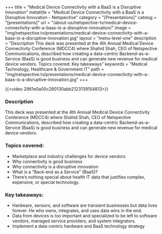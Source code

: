 +++
title = "Medical Device Connectivity with a BaaS is a Disruptive Innovation"
metatitle = "Medical Device Connectivity with a BaaS is a Disruptive Innovation - Netspective"
category = "[Presentations]"
catslug = "[presentations]"
url = "/about-us/netspective-tv/medical-device-connectivity-with-a-baas-is-a-disruptive-innovation/"
image = "img/netspective.tv/presentations/medical-device-connectivity-with-a-baas-is-a-disruptive-innovation.jpg"
layout = "menu-level-one"
description = "Description This deck was presented at the 4th Annual Medical Device Connectivity Conference (MDCC4) where Shahid Shah, CEO of Netspective Communications, described how creating a data-centric Backend-as-a-Service (BaaS) is good business and can generate new revenue for medical device vendors. Topics covered: Key takeaways"
keywords = "Medical Technology, Healthcare & Government IT"
path = "img/netspective.tv/presentations/medical-device-connectivity-with-a-baas-is-a-disruptive-innovation.jpg"
+++

{{<video 2961e0a00c260130abb2123139154813>}}

### Description
This deck was presented at the 4th Annual Medical Device Connectivity Conference (MDCC4) where Shahid Shah, CEO of Netspective Communications, described how creating a data-centric Backend-as-a-Service (BaaS) is good business and can generate new revenue for medical device vendors.

### Topics covered:

* Marketplace and industry challenges for device vendors
* Why connectivity is good business
* Why connectivity is a disruptive innovation
* What is a “Back-end as a Service” (BaaS)?
* There’s nothing special about health IT data that justifies complex, expensive, or special technology.

### Key takeaways:

* Hardware, sensors, and software are transient businesses but data lives forever. He who owns, integrates, and uses data wins in the end.
* Data from devices is too important and specialized to be left to software vendors, managed service providers, and system integrators.
* Implement a data-centric hardware and BaaS technology strategy
